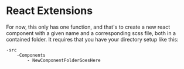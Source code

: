 # React Extensions

For now, this only has one function, and that's to create a new react component with a given name and a corresponding scss file, both in a contained folder. It requires that you have your directory setup like this:

```
-src
    -Components
        - NewComponentFolderGoesHere
```